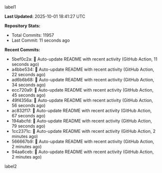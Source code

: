 
label1 
<!-- ACTIVITY_START -->
**Last Updated:** 2025-10-01 18:41:27 UTC

**Repository Stats:**
- Total Commits: 11957
- Last Commit: 11 seconds ago

**Recent Commits:**
- 5bef0c2a: 🤖 Auto-update README with recent activity (GitHub Action, 11 seconds ago)
- a4bbe534: 🤖 Auto-update README with recent activity (GitHub Action, 22 seconds ago)
- ad6b6b68: 🤖 Auto-update README with recent activity (GitHub Action, 34 seconds ago)
- ecc720a9: 🤖 Auto-update README with recent activity (GitHub Action, 45 seconds ago)
- 49f4356a: 🤖 Auto-update README with recent activity (GitHub Action, 56 seconds ago)
- ac832f17: 🤖 Auto-update README with recent activity (GitHub Action, 67 seconds ago)
- 194abcfd: 🤖 Auto-update README with recent activity (GitHub Action, 79 seconds ago)
- 1cc2371c: 🤖 Auto-update README with recent activity (GitHub Action, 2 minutes ago)
- 566667b9: 🤖 Auto-update README with recent activity (GitHub Action, 2 minutes ago)
- 94aa6ceb: 🤖 Auto-update README with recent activity (GitHub Action, 2 minutes ago)
<!-- ACTIVITY_END -->

label2
